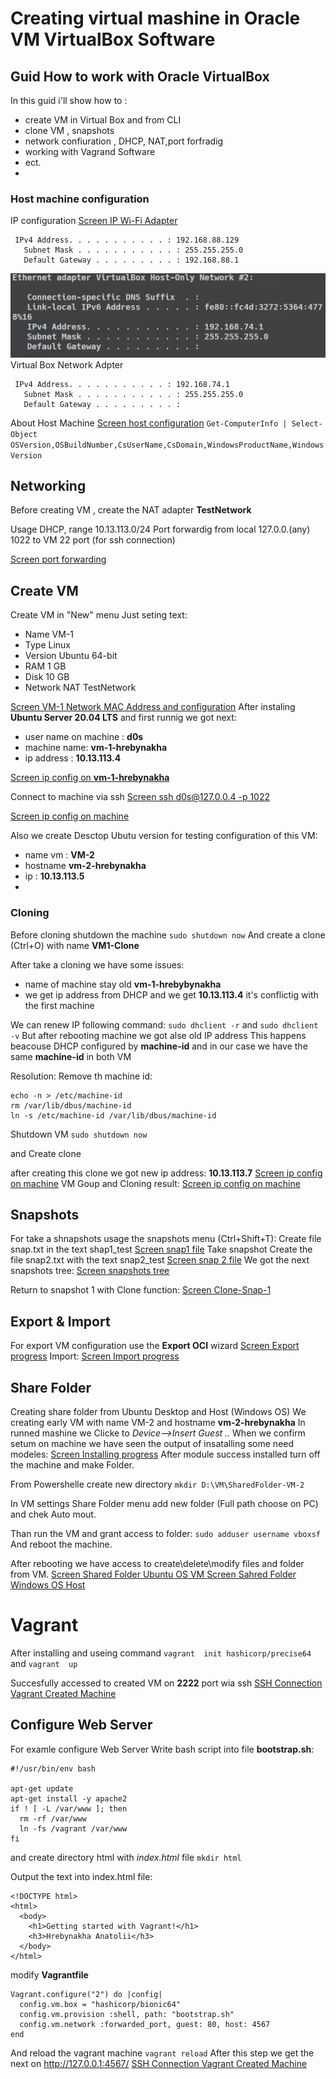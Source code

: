 # Creating virtual mashine in Oracle VM VirtualBox Software
## Guid How to work with Oracle VirtualBox
In this guid i'll show how  to :
- create VM in Virtual Box and from CLI
- clone VM , snapshots
- network confiuration , DHCP, NAT,port forfradig
- working with Vagrand Software
- ect.
- 
### Host machine configuration

IP configuration
[Screen IP Wi-Fi Adapter](images/Screenshot_1.png)
``` 
 IPv4 Address. . . . . . . . . . . : 192.168.88.129
   Subnet Mask . . . . . . . . . . . : 255.255.255.0
   Default Gateway . . . . . . . . . : 192.168.88.1
```
![Screen VM Box Adapter](images/Screenshot_2.png)
Virtual Box Network Adpter
```
 IPv4 Address. . . . . . . . . . . : 192.168.74.1
   Subnet Mask . . . . . . . . . . . : 255.255.255.0
   Default Gateway . . . . . . . . . :
```
About Host Machine
[Screen  host configuration](images/Screenshot_3.png)
` Get-ComputerInfo | Select-Object OSVersion,OSBuildNumber,CsUserName,CsDomain,WindowsProductName,WindowsVersion
`
## Networking
Before creating VM , create the NAT adapter **TestNetwork**

Usage DHCP, range 10.13.113.0/24 
Port forwardig from local 127.0.0.(any) 1022 to VM 22 port (for ssh connection) 

[Screen port forwarding](images/Screenshot_4.png)

## Create VM
Create VM in "New" menu 
Just seting text:
- Name VM-1
- Type Linux
- Version Ubuntu 64-bit
- RAM 1 GB
- Disk 10 GB
- Network NAT TestNetwork

[Screen VM-1 Network MAC Address and configuration](images/Screenshot_5.png)
After instaling **Ubuntu Server 20.04 LTS** and first runnig we got next:
- user name on machine : **d0s**
- machine name: **vm-1-hrebynakha**
- ip address : **10.13.113.4**

[Screen ip config on **vm-1-hrebynakha**](images/Screenshot_6.png)

Connect to machine via ssh
[Screen ssh d0s@127.0.0.4 -p 1022](images/Screenshot_7.png)

[Screen ip config on machine](images/Screenshot_8.png)

Also we create Desctop Ubutu version for testing
 configuration of this VM:
 - name vm : **VM-2**
 - hostname **vm-2-hrebynakha**
 - ip : **10.13.113.5**
 - 
### Cloning
Before cloning shutdown the machine
`sudo shutdown now`
And create a clone (Ctrl+O) with name **VM1-Clone**

After take a cloning we have some issues:
- name of machine stay old **vm-1-hrebybynakha**
- we get ip address from DHCP and we get **10.13.113.4** it's conflictig with the first machine

We can renew IP following command:
`sudo dhclient -r` and `sudo dhclient -v`
But after rebooting machine we got alse old IP address
This happens beacouse DHCP configured by **machine-id** and in our case we have the same **machine-id** in both VM

Resolution:
Remove th machine id:
```
echo -n > /etc/machine-id
rm /var/lib/dbus/machine-id
ln -s /etc/machine-id /var/lib/dbus/machine-id
```
Shutdown VM `sudo shutdown now`

and Create clone

after creating this clone we got new ip address:
**10.13.113.7**
[Screen ip config on machine](images/Screenshot_9.png)
VM Goup and Cloning result:
[Screen ip config on machine](images/Screenshot_10.png)

## Snapshots
For take a shnapshots usage the snapshots menu (Ctrl+Shift+T):
Create file snap.txt in the text shap1_test
[Screen snap1 file](images/Screenshot_11.png)
Take snapshot
Create the file snap2.txt with the text snap2_test
[Screen  snap 2 file](images/Screenshot_12.png)
We got the next snapshots tree:
[Screen snapshots tree](images/Screenshot_13.png)

Return to snapshot 1 with Clone function:
[Screen Clone-Snap-1](images/Screenshot_14.png)
## Export & Import
For export VM configuration use the **Export OCI** wizard
[Screen Export progress](images/Screenshot_15.png)
Import:
[Screen Import progress](images/Screenshot_16.png)
## Share Folder
Creating share folder from Ubuntu Desktop and Host (Windows OS)
We creating early VM with name VM-2 and hostname **vm-2-hrebynakha**
In runned mashine we Clicke to *Device-->Insert Guest ..*
When we confirm setum on machine we have seen the output of insatalling some need modeles:
[Screen Installing  progress](images/Screenshot_17.png)
After module success installed turn off the machine and make Folder.

From Powershelle create new directory
`mkdir D:\VM\SharedFolder-VM-2`

In VM settings Share Folder menu add new folder (Full path choose on PC) and chek Auto mout.

Than run the VM and grant access to folder:
`sudo adduser username vboxsf`
And reboot the machine.

After rebooting we have access to create\delete\modify files and folder from VM.
[Screen Shared Folder Ubuntu OS VM ](images/Screenshot_18.png)
[Screen Sahred Folder Windows OS Host](images/Screenshot_19.png)


# Vagrant
After installing and useing command 
`vagrant  init hashicorp/precise64`
and
`vagrant  up`

Succesfully accessed to created VM on **2222** port wia ssh
[SSH Connection Vagrant Created Machine](images/Screenshot_20.png)

## Configure Web Server

For examle configure Web Server
Write bash script into file **bootstrap.sh**:
```
#!/usr/bin/env bash

apt-get update
apt-get install -y apache2
if ! [ -L /var/www ]; then
  rm -rf /var/www
  ln -fs /vagrant /var/www
fi

```
and create directory html with *index.html* file
`mkdir html`

Output the text into index.html file:
```
<!DOCTYPE html>
<html>
  <body>
    <h1>Getting started with Vagrant!</h1>
    <h3>Hrebynakha Anatolii</h3>
  </body>
</html>
```

modify **Vagrantfile**

```
Vagrant.configure("2") do |config|
  config.vm.box = "hashicorp/bionic64"
  config.vm.provision :shell, path: "bootstrap.sh"
  config.vm.network :forwarded_port, guest: 80, host: 4567
end
```
And reload the vagrant machine
`vagrant reload`
After this step we get the next on http://127.0.0.1:4567/
[SSH Connection Vagrant Created Machine](images/Screenshot_21.png)
